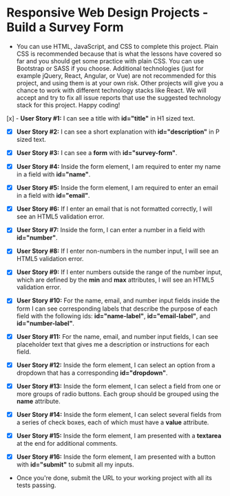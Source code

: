 # Responsive Web Design Projects - Build a Survey Form

* You can use HTML, JavaScript, and CSS to complete this project. Plain CSS is recommended because that is what the lessons have covered so far and you should get some practice with plain CSS. You can use Bootstrap or SASS if you choose. Additional technologies (just for example jQuery, React, Angular, or Vue) are not recommended for this project, and using them is at your own risk. Other projects will give you a chance to work with different technology stacks like React. We will accept and try to fix all issue reports that use the suggested technology stack for this project. Happy coding!


[x] -  **User Story #1:** I can see a title with **id="title"** in H1 sized text.

-[x] **User Story #2:** I can see a short explanation with **id="description"** in P sized text.

-[x] **User Story #3:** I can see a **form** with **id="survey-form"**.

-[x] **User Story #4:** Inside the form element, I am required to enter my name in a field with **id="name"**.

-[x] **User Story #5:** Inside the form element, I am required to enter an email in a field with **id="email"**.

-[x] **User Story #6:** If I enter an email that is not formatted correctly, I will see an HTML5 validation error.

-[x] **User Story #7:** Inside the form, I can enter a number in a field with **id="number"**.

-[x] **User Story #8:** If I enter non-numbers in the number input, I will see an HTML5 validation error.

-[x] **User Story #9:** If I enter numbers outside the range of the number input, which are defined by the **min** and **max** attributes, I will see an HTML5 validation error.

-[x] **User Story #10:** For the name, email, and number input fields inside the form I can see corresponding labels that describe the purpose of each field with the following ids: **id="name-label"**, **id="email-label"**, and **id="number-label"**.

-[x] **User Story #11:** For the name, email, and number input fields, I can see placeholder text that gives me a description or instructions for each field.

-[x] **User Story #12:** Inside the form element, I can select an option from a dropdown that has a corresponding **id="dropdown"**.

-[x] **User Story #13:** Inside the form element, I can select a field from one or more groups of radio buttons. Each group should be grouped using the **name** attribute.

-[x] **User Story #14:** Inside the form element, I can select several fields from a series of check boxes, each of which must have a **value** attribute.

-[x] **User Story #15:** Inside the form element, I am presented with a **textarea** at the end for additional comments.

-[x] **User Story #16:** Inside the form element, I am presented with a button with **id="submit"** to submit all my inputs.

* Once you're done, submit the URL to your working project with all its tests passing.